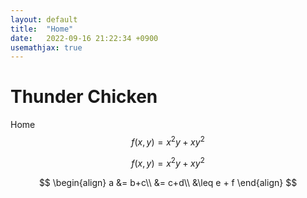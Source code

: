 ```yaml
---
layout: default
title:  "Home"
date:   2022-09-16 21:22:34 +0900
usemathjax: true
---
```

# Thunder Chicken

Home
$$f(x,y) = x^{2}y+xy^{2}$$

$$f(x,y) = x^{2}y+xy^{2}$$

$$
\begin{align}
a &= b+c\\
&= c+d\\
&\leq e + f
\end{align}
$$